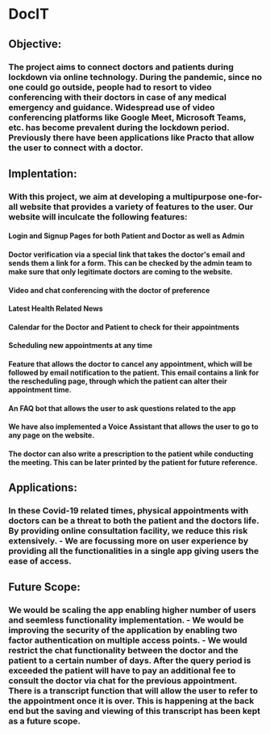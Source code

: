 # DocIT

## Objective:
### The project aims to connect doctors and patients during lockdown via online technology. During the pandemic, since no one could go outside, people had to resort to video conferencing with their doctors in case of any medical emergency and guidance. Widespread use of video conferencing platforms like Google Meet, Microsoft Teams, etc. has become prevalent during the lockdown period. Previously there have been applications like Practo that allow the user to connect with a doctor.

## Implentation: 
### With this project, we aim at developing a multipurpose one-for-all website that provides a variety of features to the user. Our website will inculcate the following features:

#### Login and Signup Pages for both Patient and Doctor as well as Admin

#### Doctor verification via a special link that takes the doctor's email and sends them a link for a form. This can be checked by the admin team to make sure that only legitimate doctors are coming to the website.

#### Video and chat conferencing with the doctor of preference

#### Latest Health Related News

#### Calendar for the Doctor and Patient to check for their appointments

#### Scheduling new appointments at any time

#### Feature that allows the doctor to cancel any appointment, which will be followed by email notification to the patient. This email contains a link for the rescheduling page, through which the patient can alter their appointment time.

#### An FAQ bot that allows the user to ask questions related to the app

#### We have also implemented a Voice Assistant that allows the user to go to any page on the website.

#### The doctor can also write a prescription to the patient while conducting the meeting. This can be later printed by the patient for future reference.

## Applications: 
### In these Covid-19 related times, physical appointments with doctors can be a threat to both the patient and the doctors life. By providing online consultation facility, we reduce this risk extensively. - We are focussing more on user experience by providing all the functionalities in a single app giving users the ease of access.

## Future Scope: 
### We would be scaling the app enabling higher number of users and seemless functionality implementation. - We would be improving the security of the application by enabling two factor authentication on multiple access points. - We would restrict the chat functionality between the doctor and the patient to a certain number of days. After the query period is exceeded the patient will have to pay an additional fee to consult the doctor via chat for the previous appointment. There is a transcript function that will allow the user to refer to the appointment once it is over. This is happening at the back end but the saving and viewing of this transcript has been kept as a future scope.
